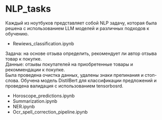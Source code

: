 # NLP_tasks

Каждый из ноутбуков представляет собой NLP задачу, которая была решена с использованием LLM моделей и различных подходов к обучению.

* Rewiews_classification.ipynb

Задача: на основе отзыва определить, рекомендует ли автор отзыва товар к покупке. \
Данные: отзывы покупателей на приобретенные товары и рекоммендации к покупке.\
Была проведена очистка данных, удалены знаки препинания и стоп-слова. Обучена модель DistilBert для классификации предложений и проведена валидация с использованием tensorbosrd.
* Horoscope_predictions.ipynb
* Summarization.ipynb
* NER.ipynb
* Ocr_spell_correction_pipeline.ipynb
